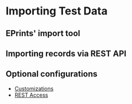 
# Importing Test Data

## EPrints' import tool

## Importing records via REST API

## Optional configurations

+ [Customizations](Matching-Customizations.md)
+ [REST Access](REST-Access.md)


